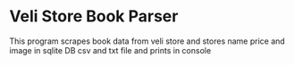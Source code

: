 # Veli Store Book Parser
This program scrapes book data from veli store and stores name price and image in sqlite DB csv and txt file and prints in console
